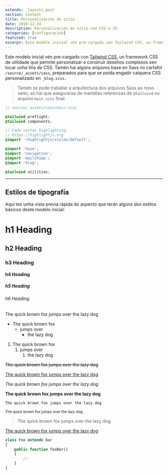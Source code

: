 ```yaml
---
extends: _layouts.post
section: content
title: Personalización do sitio
date: 2018-12-24
description: Personalización do sitio con CSS e JS
categories: [configuración]
featured: true
excerpt: Este modelo inicial vén pre-cargado con Tailwind CSS, un framework CSS de utilidade que permite personalizar e construír deseños complexos sen tocar unha liña de CSS.
---
```


Este modelo inicial vén pre-cargado con [Tailwind CSS](https://tailwindcss.com), un framework CSS de utilidade que permite personalizar e construír deseños complexos sen tocar unha liña de CSS. Tamén hai algúns arquivos base en Sass no cartafol `/source/_assets/sass`, preparados para que se poida engadir calquera CSS personalizado en `_blog.scss`.

> Tamén se pode traballar a arquitectura dos arquivos Sass ao noso xeito; só hai que asegurarse de mantélas referenzas de `@tailwind` no arquivo `main.scss` final.

```scss
// source/_assets/sass/main.scss

@tailwind preflight;
@tailwind components;

// Code syntax highlighting,
// https://highlightjs.org
@import '~highlightjs/styles/default';

@import 'base';
@import 'navigation';
@import 'mailchimp';
@import 'blog';

@tailwind utilities;
```

---

## Estilos de tipografía

Aquí tes unha vista previa rápida do aspecto que terán algúns dos estilos básicos deste modelo inicial:

# h1 Heading
## h2 Heading
### h3 Heading
#### h4 Heading
##### h5 Heading
###### h6 Heading

The quick brown fox jumps over the lazy dog

- The quick brown fox
    - jumps over
        - the lazy dog

1. The quick brown fox
    1. jumps over
        1. the lazy dog

<s>The quick brown fox jumps over the lazy dog</s>

<u>The quick brown fox jumps over the lazy dog</u>

_The quick brown fox jumps over the lazy dog_

**The quick brown fox jumps over the lazy dog**

`The quick brown fox jumps over the lazy dog`

<small>The quick brown fox jumps over the lazy dog</small>

> The quick brown fox jumps over the lazy dog

[The quick brown fox jumps over the lazy dog](#)

```php
class Foo extends bar
{
    public function fooBar()
    {
        //
    }
}
```
